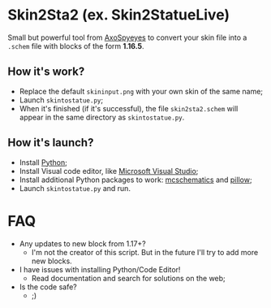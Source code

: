 # Skin2Sta2 (ex. Skin2StatueLive)
Small but powerful tool from [AxoSpyeyes](https://github.com/AxoSpyeyes/skin2sta2) to convert your skin file into a `.schem` file with blocks of the form **1.16.5**.
## How it's work?
- Replace the default `skininput.png` with your own skin of the same name;
- Launch `skintostatue.py`;
- When it's finished (if it's successful), the file `skin2sta2.schem` will appear in the same directory as `skintostatue.py`.
## How it's launch?
* Install [Python](https://www.python.org/);
* Install Visual code editor, like [Microsoft Visual Studio](https://visualstudio.microsoft.com/);
* Install additional Python packages to work: [mcschematics](https://pypi.org/project/mcschematic/) and [pillow](https://pypi.org/project/pillow/);
* Launch `skintostatue.py` and run.
# FAQ
* Any updates to new block from 1.17+?
  * I'm not the creator of this script. But in the future I'll try to add more new blocks.
* I have issues with installing Python/Code Editor!
   * Read documentation and search for solutions on the web;
* Is the code safe?
  * ;)
